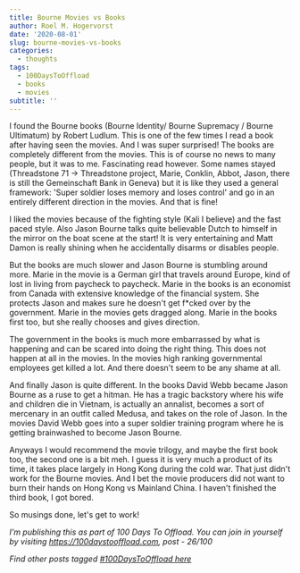 ```yaml
---
title: Bourne Movies vs Books
author: Roel M. Hogervorst
date: '2020-08-01'
slug: bourne-movies-vs-books
categories:
  - thoughts
tags:
  - 100DaysToOffload
  - books
  - movies
subtitle: ''
---
```


I found the Bourne books (Bourne Identity/ Bourne Supremacy / Bourne Ultimatum) 
by Robert Ludlum. This is one of the few times I 
read a book after having seen the movies. And I was super surprised! 
The books are completely different from the movies. This is of course no news
to many people, but it was to me. Fascinating read however. Some names stayed
(Threadstone 71 -> Threadstone project, Marie, Conklin, Abbot, Jason, there 
is still the Gemeinschaft Bank in Geneva) but it is
like they used a general framework: 'Super soldier loses memory and loses 
control' and go in an entirely different direction in the movies. And that is
fine!

I liked the movies
because of the fighting style (Kali I believe) and the fast paced style. 
Also Jason Bourne talks quite believable Dutch to himself in the mirror on the
boat scene at the start! It is very entertaining and Matt Damon is really 
shining when he accidentally disarms or disables people. 

But the books are much slower and Jason Bourne is stumbling around more. 
Marie in the movie is a German girl that travels around Europe, kind of lost in
living from paycheck to paycheck. Marie in the books is an economist from Canada
with extensive knowledge of the financial system. She protects Jason and makes
sure he doesn't get f*cked over by the government. Marie in the movies gets 
dragged along. Marie in the books first too, but she really chooses and gives
direction. 

The government in the books is much more embarrassed by what is happening and 
can be scared into doing the right thing. This does not happen at all in the
movies. In the movies high ranking governmental employees get killed a lot. 
And there doesn't seem to be any shame at all. 

And finally Jason is quite different. In the books David Webb became Jason Bourne 
as a ruse to get a hitman. He has a tragic backstory where his wife and children
die in Vietnam, is actually an annalist, becomes a sort of mercenary in an outfit
called Medusa, and takes
on the role of Jason. In the movies David Webb goes into a super soldier 
training program where he is getting brainwashed to become Jason Bourne. 

Anyways I would recommend the movie trilogy, and maybe the first book too,
the second one is a bit meh.
I guess it is very much a product of its time, 
it takes place largely in Hong Kong during the cold war. That just didn't work
for the Bourne movies. And I bet the movie producers did not want to burn their 
hands on Hong Kong vs Mainland China. I haven't finished the third book, I 
got bored. 

So musings done, let's get  to work!


*I’m publishing this as part of 100 Days To Offload. You can join in yourself by visiting https://100daystooffload.com, post - 26/100*

*Find other posts tagged  [#100DaysToOffload here](https://notes.rmhogervorst.nl/tags/100DaysToOffload/)*
